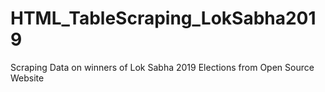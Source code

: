 # HTML_TableScraping_LokSabha2019
Scraping Data on winners of Lok Sabha 2019 Elections from Open Source Website
